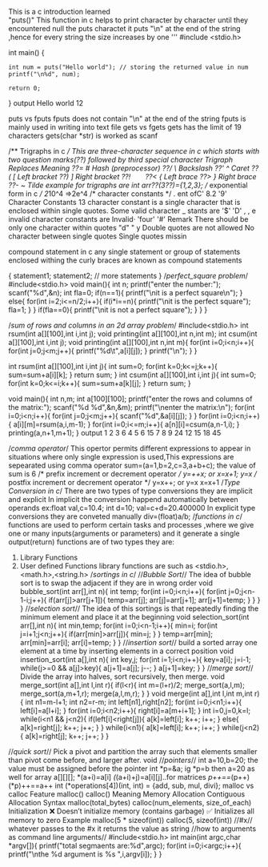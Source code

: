 This is a c introduction learned \
"puts()"
This function in c helps to print character by character until they encountered null
the puts charactet it puts "\n" at the end of the string ,hence for every string the size increases by one
'''
#include <stdio.h>

int main()
{

    int num = puts("Hello world"); // storing the returned value in num
    printf("\n%d", num);
      
    return 0;
}
output
Hello world
12

puts vs fputs
fputs does not contain "\n" at the end of the string
fputs is mainly used in writing into text file
gets vs fgets
gets has the limit of 19 characters
gets(char *str) is worked as scanf

/**
    Trigraphs in c
*/
This are three-character sequence in c which starts with two question marks(??)
followed by third special character
Trigraph	Replaces	Meaning
??=	#	Hash (preprocessor)
??/	\	Backslash
??'	^	Caret
??(	[	Left bracket
??)	]	Right bracket
??!	`	`
??<	{	Left brace
??>	}	Right brace
??-	~	Tilde
example  for trigraphs are
int arr??(3??)={1,2,3};
/*
    exponential form in c
    */
    2*10^4 =>2e^4
/*
 character constants
 */
 .
ent ofC'
 8.2
 '9'
 Character Constants
 13
 character constant is a single character that is enclosed within single quotes. Some valid character
 _ stants are
'$'
 'D'
 , ,
 e invalid character constants are
Invalid·
 'four'
 '#'
 Remark
 There should be only one character within quotes
 "d"
 "
 y
 Double quotes are not allowed
 No character between single quotes
 Single quotes missin

compound statement in c
any single statement or group of statements enclosed withing the curly braces are known as compound statements

{
    statement1;
    statement2;
    // more statements
}
/*perfect_square problem*/
#include<stdio.h>
void main(){
        int n;
        printf("enter the number:");
        scanf("%d",&n);
        int fla=0;
        if(n==1){
                printf("\nit is a perfect square\n");
        }
        else{
                for(int i=2;i<=n/2;i++){
                        if(i*i==n){
                                printf("\nit is the perfect square");
                                fla=1;
                        }
                }
                if(fla==0){
                        printf("\nit is not a perfect square");
                }
        }
}

/*sum of rows and columns in an 2d array problem*/
#include<stdio.h>
int rsum(int a[][100],int i,int j);
void printing(int a[][100],int n,int m);
int csum(int a[][100],int i,int j);
void printing(int a[][100],int n,int m){
        for(int i=0;i<n;i++){
                for(int j=0;j<m;j++){
                        printf("%d\t",a[i][j]);
                }
                printf("\n");
        }
}

int rsum(int a[][100],int i,int j){
        int sum=0;
        for(int k=0;k<=j;k++){
                sum=sum+a[i][k];
        }
        return sum;
}
int csum(int a[][100],int i,int j){
        int sum=0;
        for(int k=0;k<=i;k++){
                sum=sum+a[k][j];
        }
        return sum;
}

void main(){
        int n,m;
        int a[100][100];
        printf("enter the rows and columns of the matrix:");
        scanf("%d %d",&n,&m);
        printf("\nenter the matrix:\n");
        for(int i=0;i<n;i++){
                for(int j=0;j<m;j++){
                        scanf("%d",&a[i][j]);
                }
        }
        for(int i=0;i<n;i++){
                a[i][m]=rsum(a,i,m-1);
        }
        for(int i=0;i<=m;i++){
                a[n][i]=csum(a,n-1,i);
        }
        printing(a,n+1,m+1);
}
output 
1       2       3       6
4       5       6       15
7       8       9       24
12      15      18      45


/*comma operator*/
This opertor permits different expressions to appear in situations where only single expression is used,This expressions are sepearated using comma operator
sum=(a=1,b=2,c=3,a+b+c);
the value of sum is 6
/*
    prefix increment or decrement operator 
 */
    y=++x;
    or
    x=x+1;
    y=x
/*
    postfix increment or decrement operator 
 */
    y=x++;
    or
    y=x
    x=x+1
/*Type Conversion in c*/
There are two types of type conversions they are implicit and explicit
In implicit the conversion happend automatically between operands
ex:float val,c=10.4;
int d=10;
val=c+d=20.400000
In explicit type conversions they are conveted manually
div=(float)a/b;
/*functions in c*/
functions are used to perform certain tasks and processes ,where we give one or many inputs(arguments or parameters) and it generate a single output(return)
functions are of two types they are:
1. Library Functions
2. User defined Functions
library functions are such as <stdio.h>,<math.h>,<string.h>
/*sortings in c*/
//*Bubble Sort*//
The idea of bubble sort is to swap the adjacent if they are in wrong order
void bubble_sort(int arr[],int n){
        int temp;
        for(int i=0;i<n;i++){
                for(int j=0;j<n-1-i;j++){
                        if(arr[j]>arr[j+1]){
                                temp=arr[j];
                                arr[j]=arr[j+1];
                                arr[j+1]=temp;
                        }
                }
        }
}
//*selection sort*//
The idea of this sortings is that repeatedly finding the minimum element and place it at the beginning
void selection_sort(int arr[],int n){
        int min,temp;
        for(int i=0;i<n-1;i++){
                min=i;
                for(int j=i+1;j<n;j++){
                        if(arr[min]>arr[j]){
                                min=j;
                        }
                }
                temp=arr[min];
                arr[min]=arr[i];
                arr[i]=temp;
        }
}
//*insertion sort*//
build a sorted array one element at a time by inserting elements in a correct position
void insertion_sort(int a[],int n){
        int key,j;
        for(int i=1;i<n;i++){
                key=a[i];
                j=i-1;
                while(j>=0 && a[j]>key){
                        a[j+1]=a[j];
                        j--;
                }
                a[j+1]=key;
        }
}
//*merge sort*//
Divide the array into halves, sort recursively, then merge.
void merge_sort(int a[],int l,int r){
        if(l<r){
                int m=(l+r)/2;
                merge_sort(a,l,m);
                merge_sort(a,m+1,r);
                merge(a,l,m,r);
        }
}
void merge(int a[],int l,int m,int r){
        int n1=m-l+1;
        int n2=r-m;
        int left[n1],right[n2];
        for(int i=0;i<n1;i++){
                left[i]=a[l+i];
        }
        for(int i=0;i<n2;i++){
                right[i]=a[m+i+1];
        }
        int i=0,j=0,k=l;
        while(i<n1 && j<n2){
                if(left[i]<right[j]){
                        a[k]=left[i];
                        k++;
                        i++;
                }
                else{
                        a[k]=right[j];
                        k++;
                        j++;
                }
        }
        while(i<n1){
                a[k]=left[i];
                k++;
                i++;
        }
        while(j<n2){
                a[k]=right[j];
                k++;
                j++;
        }
}

//*quick sort*//
 Pick a pivot and partition the array such that elements smaller than pivot come before, and larger after.
void
//*pointers*//
int a=10,b=20;
the value must be assigned before the pointer
int *p=&a;
ig *p=b then a=20 as well
for array a[][][];
*(a+i)=a[i]
*(*(a+i)+j)=a[i][j]..for matrices
*p++==*(p++)
(*p)++==a++
int (*operations[4])(int, int) = {add, sub, mul, divi};
malloc vs calloc
Feature	malloc()	calloc()
Meaning	Memory Allocation	Contiguous Allocation
Syntax	malloc(total_bytes)	calloc(num_elements, size_of_each)
Initialization	❌ Doesn’t initialize memory (contains garbage)	✅ Initializes all memory to zero
Example	malloc(5 * sizeof(int))	calloc(5, sizeof(int))
//#x//
whatever passes to the #x it returns the value as string
//how to arguments as command line arguments//
#include<stdio.h>
int main(int argc,char *argv[]){
        printf("total segmaents are:%d",argc);
        for(int i=0;i<argc;i++){
                printf("\nthe %d argument is %s ",i,argv[i]);
        }
}
     